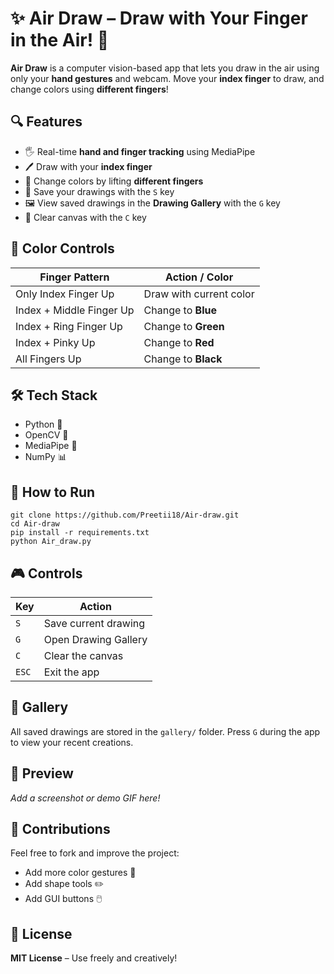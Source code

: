 <h1>✨ Air Draw – Draw with Your Finger in the Air! 🎨</h1>

<p><strong>Air Draw</strong> is a computer vision-based app that lets you draw in the air using only your <strong>hand gestures</strong> and webcam. Move your <strong>index finger</strong> to draw, and change colors using <strong>different fingers</strong>!</p>

<h2>🔍 Features</h2>

<ul>
  <li>🖐️ Real-time <strong>hand and finger tracking</strong> using MediaPipe</li>
  <li>🖊️ Draw with your <strong>index finger</strong></li>
  <li>🌈 Change colors by lifting <strong>different fingers</strong></li>
  <li>💾 Save your drawings with the <code>S</code> key</li>
  <li>🖼️ View saved drawings in the <strong>Drawing Gallery</strong> with the <code>G</code> key</li>
  <li>🧼 Clear canvas with the <code>C</code> key</li>
</ul>

<h2>🎨 Color Controls</h2>

<table>
  <thead>
    <tr>
      <th>Finger Pattern</th>
      <th>Action / Color</th>
    </tr>
  </thead>
  <tbody>
    <tr><td>Only Index Finger Up</td><td>Draw with current color</td></tr>
    <tr><td>Index + Middle Finger Up</td><td>Change to <strong>Blue</strong></td></tr>
    <tr><td>Index + Ring Finger Up</td><td>Change to <strong>Green</strong></td></tr>
    <tr><td>Index + Pinky Up</td><td>Change to <strong>Red</strong></td></tr>
    <tr><td>All Fingers Up</td><td>Change to <strong>Black</strong></td></tr>
  </tbody>
</table>

<h2>🛠️ Tech Stack</h2>

<ul>
  <li>Python 🐍</li>
  <li>OpenCV 🎥</li>
  <li>MediaPipe 🤖</li>
  <li>NumPy 📊</li>
</ul>

<h2>🚀 How to Run</h2>

<pre><code>git clone https://github.com/Preetii18/Air-draw.git
cd Air-draw
pip install -r requirements.txt
python Air_draw.py
</code></pre>

<h2>🎮 Controls</h2>

<table>
  <thead>
    <tr><th>Key</th><th>Action</th></tr>
  </thead>
  <tbody>
    <tr><td><code>S</code></td><td>Save current drawing</td></tr>
    <tr><td><code>G</code></td><td>Open Drawing Gallery</td></tr>
    <tr><td><code>C</code></td><td>Clear the canvas</td></tr>
    <tr><td><code>ESC</code></td><td>Exit the app</td></tr>
  </tbody>
</table>

<h2>📁 Gallery</h2>

<p>All saved drawings are stored in the <code>gallery/</code> folder. Press <code>G</code> during the app to view your recent creations.</p>

<h2>📸 Preview</h2>

<p><em>Add a screenshot or demo GIF here!</em></p>

<h2>🙌 Contributions</h2>

<p>Feel free to fork and improve the project:</p>
<ul>
  <li>Add more color gestures 🎨</li>
  <li>Add shape tools ✏️</li>
  <li>Add GUI buttons 🖱️</li>
</ul>

<h2>📜 License</h2>

<p><strong>MIT License</strong> – Use freely and creatively!</p>
